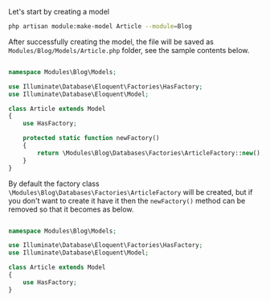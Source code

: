 Let's start by creating a model
```bash
php artisan module:make-model Article --module=Blog
```

After successfully creating the model, the file will be saved as `Modules/Blog/Models/Article.php` folder, see the sample contents below.
```php 

namespace Modules\Blog\Models;

use Illuminate\Database\Eloquent\Factories\HasFactory;
use Illuminate\Database\Eloquent\Model;

class Article extends Model
{
    use HasFactory;

    protected static function newFactory()
    {
        return \Modules\Blog\Databases\Factories\ArticleFactory::new();
    }
}
```

By default the factory class `\Modules\Blog\Databases\Factories\ArticleFactory` will be created, but if you don't want to create it have it then the `newFactory()` method can be removed so that it becomes as below.

```php 

namespace Modules\Blog\Models;

use Illuminate\Database\Eloquent\Factories\HasFactory;
use Illuminate\Database\Eloquent\Model;

class Article extends Model
{
    use HasFactory;
}
```